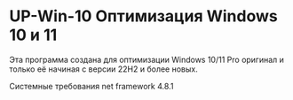 # UP-Win-10 Оптимизация Windows 10 и 11
Эта программа создана для оптимизации Windows 10/11 Pro
оригинал и только её начиная с версии 22H2 и более новых.

Системные требования net framework 4.8.1
